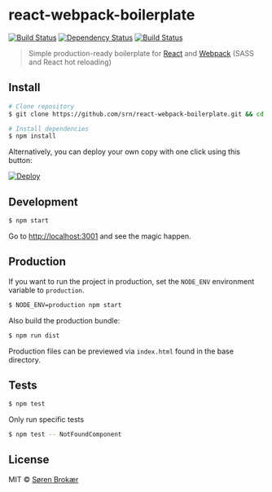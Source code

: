 # react-webpack-boilerplate
[![Build Status](http://img.shields.io/travis/srn/react-webpack-boilerplate.svg?style=flat-square)](https://travis-ci.org/srn/react-webpack-boilerplate) [![Dependency Status](http://img.shields.io/gemnasium/srn/react-webpack-boilerplate.svg?style=flat-square)](https://gemnasium.com/srn/react-webpack-boilerplate) [![Build Status](http://img.shields.io/coveralls/srn/react-webpack-boilerplate.svg?style=flat-square)](https://coveralls.io/r/srn/react-webpack-boilerplate)

> Simple production-ready boilerplate for [React](http://facebook.github.io/react/) and [Webpack](http://webpack.github.io/) (SASS and React hot reloading)

## Install

```sh
# Clone repository
$ git clone https://github.com/srn/react-webpack-boilerplate.git && cd react-webpack-boilerplate

# Install dependencies
$ npm install
```

Alternatively, you can deploy your own copy with one click using this button:

[![Deploy](https://www.herokucdn.com/deploy/button.svg)](https://heroku.com/deploy?template=https://github.com/srn/react-webpack-boilerplate)

## Development

```sh
$ npm start
```

Go to [http://localhost:3001](http://localhost:3001) and see the magic happen.

## Production

If you want to run the project in production, set the `NODE_ENV` environment variable to `production`.

```sh
$ NODE_ENV=production npm start
```

Also build the production bundle:

```sh
$ npm run dist
```

Production files can be previewed via `index.html` found in the base directory.

## Tests

```sh
$ npm test
```

Only run specific tests

```sh
$ npm test -- NotFoundComponent
```

## License

MIT © [Søren Brokær](http://srn.io)
